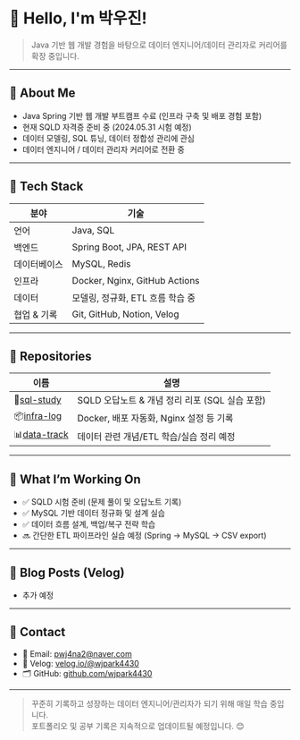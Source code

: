 # 👋 Hello, I'm 박우진!  
> Java 기반 웹 개발 경험을 바탕으로 데이터 엔지니어/데이터 관리자로 커리어를 확장 중입니다.

---

## 💼 About Me

- Java Spring 기반 웹 개발 부트캠프 수료 (인프라 구축 및 배포 경험 포함)
- 현재 SQLD 자격증 준비 중 (2024.05.31 시험 예정)
- 데이터 모델링, SQL 튜닝, 데이터 정합성 관리에 관심
- 데이터 엔지니어 / 데이터 관리자 커리어로 전환 중

---

## 🔧 Tech Stack

| 분야 | 기술 |
|------|------|
| 언어 | Java, SQL |
| 백엔드 | Spring Boot, JPA, REST API |
| 데이터베이스 | MySQL, Redis |
| 인프라 | Docker, Nginx, GitHub Actions |
| 데이터 | 모델링, 정규화, ETL 흐름 학습 중 |
| 협업 & 기록 | Git, GitHub, Notion, Velog |

---

## 📂 Repositories

| 이름 | 설명 |
|------|------|
| 📘[sql-study](https://github.com/wjpark4430/sql-study) | SQLD 오답노트 & 개념 정리 리포 (SQL 실습 포함) |
| 📦[infra-log](https://github.com/wjpark4430/infra-log) | Docker, 배포 자동화, Nginx 설정 등 기록 |
| 📊[data-track](https://github.com/wjpark4430/data-track) | 데이터 관련 개념/ETL 학습/실습 정리 예정 |

---

## 📌 What I’m Working On

- ✅ SQLD 시험 준비 (문제 풀이 및 오답노트 기록)
- ✅ MySQL 기반 데이터 정규화 및 설계 실습
- ✅ 데이터 흐름 설계, 백업/복구 전략 학습
- 🔜 간단한 ETL 파이프라인 실습 예정 (Spring → MySQL → CSV export)

---

## 📝 Blog Posts (Velog)

- 추가 예정

---

## 🙋 Contact

- 📧 Email: pwj4na2@naver.com
- 📌 Velog: [velog.io/@wjpark4430](https://velog.io/@wjpark4430)
- 🗂️ GitHub: [github.com/wjpark4430](https://github.com/wjpark4430)

---

> 꾸준히 기록하고 성장하는 데이터 엔지니어/관리자가 되기 위해 매일 학습 중입니다.  
> 포트폴리오 및 공부 기록은 지속적으로 업데이트될 예정입니다. 😊
